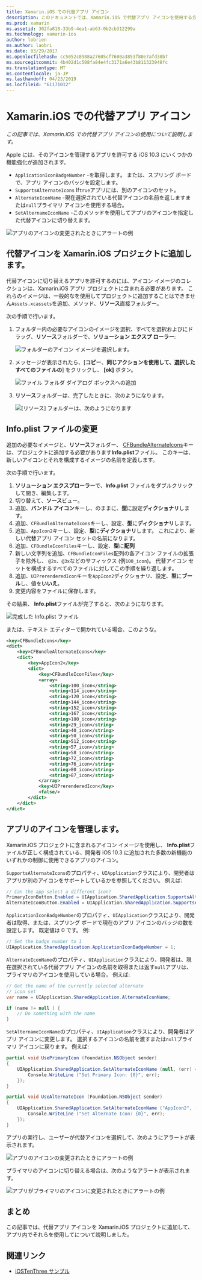 ```yaml
---
title: Xamarin.iOS での代替アプリ アイコン
description: このドキュメントでは、Xamarin.iOS で代替アプリ アイコンを使用する方法について説明します。 これは、Xamarin.iOS プロジェクトにこれらのアイコンを追加する方法、Info.plist ファイルを変更する方法、およびアプリのアイコンをプログラムで管理する方法について説明します。
ms.prod: xamarin
ms.assetid: 302fa818-33b9-4ea1-ab63-0b2cb312299a
ms.technology: xamarin-ios
author: lobrien
ms.author: laobri
ms.date: 03/29/2017
ms.openlocfilehash: cc5052c8988a27605cf7680a3853f80e7afd38b7
ms.sourcegitcommit: 4b402d1c508fa84e4fc3171a6e43b811323948fc
ms.translationtype: MT
ms.contentlocale: ja-JP
ms.lasthandoff: 04/23/2019
ms.locfileid: "61171012"
---
```

# <a name="alternate-app-icons-in-xamarinios"></a>Xamarin.iOS での代替アプリ アイコン

_この記事では、Xamarin.iOS での代替アプリ アイコンの使用について説明します。_

Apple には、そのアイコンを管理するアプリを許可する iOS 10.3 にいくつかの機能強化が追加されます。

 - `ApplicationIconBadgeNumber` -を取得します。 または、スプリング ボードで、アプリ アイコンのバッジを設定します。
 - `SupportsAlternateIcons` If`true`アプリには、別のアイコンのセット。
 - `AlternateIconName` -現在選択されている代替アイコンの名前を返しますまたは`null`プライマリ アイコンを使用する場合。
 - `SetAlternameIconName` -このメソッドを使用してアプリのアイコンを指定した代替アイコンに切り替えます。

![](alternate-app-icons-images/icons04.png "アプリのアイコンの変更されたときにアラートの例")

<a name="Adding-Alternate-Icons" />

## <a name="adding-alternate-icons-to-a-xamarinios-project"></a>代替アイコンを Xamarin.iOS プロジェクトに追加します。

代替アイコンに切り替えるアプリを許可するのには、アイコン イメージのコレクションは、Xamarin.iOS アプリ プロジェクトに含まれる必要があります。 これらのイメージは、一般的なを使用してプロジェクトに追加することはできません`Assets.xcassets`を追加、メソッド、**リソース**直接フォルダー。

次の手順で行います。

1. フォルダー内の必要なアイコンのイメージを選択、すべてを選択およびにドラッグ、**リソース**フォルダーで、**ソリューション エクスプ ローラー**:

    ![](alternate-app-icons-images/icons00.png "フォルダーのアイコン イメージを選択します。")

2. メッセージが表示されたら、[**コピー**、**同じアクションを使用して、選択したすべてのファイルの**] をクリックし、 **[ok]** ボタン。

    ![](alternate-app-icons-images/icons02.png "ファイル フォルダ ダイアログ ボックスへの追加")

3. **リソース**フォルダーは、完了したときに、次のようになります。

    ![](alternate-app-icons-images/icons01.png "[リソース] フォルダーは、次のようになります")

<a name="Modifying-the-Info.plist-File" />

## <a name="modifying-the-infoplist-file"></a>Info.plist ファイルの変更

追加の必要なイメージと、**リソース**フォルダー、 [CFBundleAlternateIcons](https://developer.apple.com/library/content/documentation/General/Reference/InfoPlistKeyReference/Articles/CoreFoundationKeys.html#//apple_ref/doc/uid/TP40009249-SW13)キーは、プロジェクトに追加する必要があります**Info.plist**ファイル。 このキーは、新しいアイコンとそれを構成するイメージの名前を定義します。

次の手順で行います。

1. **ソリューション エクスプローラー**で、**Info.plist** ファイルをダブルクリックして開き、編集します。
2. 切り替えて、**ソース**ビュー。
3. 追加、**バンドル アイコン**キーし、のままに、**型**に設定**ディクショナリ**します。
4. 追加、`CFBundleAlternateIcons`キーし、設定、**型**に**ディクショナリ**します。
5. 追加、`AppIcon2`キーし、設定、**型**に**ディクショナリ**します。 これにより、新しい代替アプリ アイコン セットの名前になります。
6. 追加、`CFBundleIconFiles`キーし、設定、**型**に**配列**
7. 新しい文字列を追加、`CFBundleIconFiles`配列の各アイコン ファイルの拡張子を除外し、 `@2x`、`@3x`などのサフィックス (例`100_icon`)。 代替アイコン セットを構成するすべてのファイルに対してこの手順を繰り返します。
8. 追加、`UIPrerenderedIcon`キーを`AppIcon2`ディクショナリ、設定、**型**に**ブール**し、値を**いいえ**。
9. 変更内容をファイルに保存します。

その結果、 **Info.plist**ファイルが完了すると、次のようになります。

![](alternate-app-icons-images/icons03.png "完成した Info.plist ファイル")

または、テキスト エディターで開かれている場合、このような。

```xml
<key>CFBundleIcons</key>
<dict>
    <key>CFBundleAlternateIcons</key>
    <dict>
        <key>AppIcon2</key>
        <dict>
            <key>CFBundleIconFiles</key>
            <array>
                <string>100_icon</string>
                <string>114_icon</string>
                <string>120_icon</string>
                <string>144_icon</string>
                <string>152_icon</string>
                <string>167_icon</string>
                <string>180_icon</string>
                <string>29_icon</string>
                <string>40_icon</string>
                <string>50_icon</string>
                <string>512_icon</string>
                <string>57_icon</string>
                <string>58_icon</string>
                <string>72_icon</string>
                <string>76_icon</string>
                <string>80_icon</string>
                <string>87_icon</string>
            </array>
            <key>UIPrerenderedIcon</key>
            <false/>
        </dict>
    </dict>
</dict>
```

<a name="Managing-the-Apps-Icon" />

## <a name="managing-the-apps-icon"></a>アプリのアイコンを管理します。 

Xamarin.iOS プロジェクトに含まれるアイコン イメージを使用し、 **Info.plist**ファイルが正しく構成されている、開発者 iOS 10.3 に追加された多数の新機能のいずれかの制御に使用できるアプリのアイコン。

`SupportsAlternateIcons`のプロパティ、`UIApplication`クラスにより、開発者はアプリが別のアイコンをサポートしているかを参照してください。 例えば:

```csharp
// Can the app select a different icon?
PrimaryIconButton.Enabled = UIApplication.SharedApplication.SupportsAlternateIcons;
AlternateIconButton.Enabled = UIApplication.SharedApplication.SupportsAlternateIcons;
```

`ApplicationIconBadgeNumber`のプロパティ、`UIApplication`クラスにより、開発者は取得、または、スプリング ボードで現在のアプリ アイコンのバッジの数を設定します。 既定値は 0 です。 例:

```csharp
// Set the badge number to 1
UIApplication.SharedApplication.ApplicationIconBadgeNumber = 1;
```

`AlternateIconName`のプロパティ、`UIApplication`クラスにより、開発者は、現在選択されている代替アプリ アイコンの名前を取得または返す`null`アプリは、プライマリのアイコンを使用している場合。 例えば:

```csharp
// Get the name of the currently selected alternate
// icon set
var name = UIApplication.SharedApplication.AlternateIconName;

if (name != null ) {
    // Do something with the name
}
```

`SetAlternameIconName`のプロパティ、`UIApplication`クラスにより、開発者はアプリ アイコンに変更します。 選択するアイコンの名前を渡すまたは`null`プライマリ アイコンに戻ります。 例えば:

```csharp
partial void UsePrimaryIcon (Foundation.NSObject sender)
{
    UIApplication.SharedApplication.SetAlternateIconName (null, (err) => {
        Console.WriteLine ("Set Primary Icon: {0}", err);
    });
}

partial void UseAlternateIcon (Foundation.NSObject sender)
{
    UIApplication.SharedApplication.SetAlternateIconName ("AppIcon2", (err) => {
        Console.WriteLine ("Set Alternate Icon: {0}", err);
    });
}
```

アプリの実行し、ユーザーが代替アイコンを選択して、次のようにアラートが表示されます。

![](alternate-app-icons-images/icons04.png "アプリのアイコンの変更されたときにアラートの例")

プライマリのアイコンに切り替える場合は、次のようなアラートが表示されます。

![](alternate-app-icons-images/icons05.png "アプリがプライマリのアイコンに変更されたときにアラートの例")

<a name="Summary" />

## <a name="summary"></a>まとめ

この記事では、代替アプリ アイコンを Xamarin.iOS プロジェクトに追加して、アプリ内でそれらを使用してについて説明しました。



## <a name="related-links"></a>関連リンク

- [iOSTenThree サンプル](https://developer.xamarin.com/samples/ios/iOS10/iOSTenThree)
